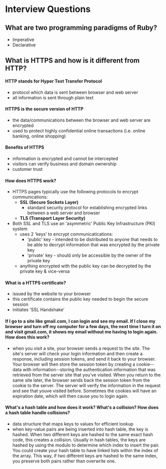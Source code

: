 # Interview Questions

## What are two programming paradigms of Ruby?
* Imperative
* Declarative

## What is HTTPS and how is it different from HTTP?
#### HTTP stands for Hyper Text Transfer Protocol
  * protocol which data is sent between browser and web server
  * all information is sent through plain text
#### HTTPS is the secure version of HTTP
  * the data/communications between the browser and web server are encrypted
  * used to protect highly confidential online transactions (i.e. online banking, online shopping)
#### Benefits of HTTPS
  * information is encrypted and cannot be intercepted
  * visitors can verify business and domain ownership
  * customer trust
#### How does HTTPS work?
  * HTTPS pages typically use the following protocols to encrypt communications:
    * **SSL (Secure Sockets Layer)**
      * standard security protocol for establishing encrypted links between a web server and browser
    * **TLS (Transport Layer Security)**
  * Both SSL and TLS use an 'asymmetric' Public Key Infrastructure (PKI) system
    * uses 2 'keys' to encrypt communicatications:
      * 'public' key - intended to be distributed to anyone that needs to be able to decrypt information that was encrypted by the private key
      * 'private' key - should only be accessible by the owner of the private key
    * anything encrypted with the public key can be decrypted by the private key & vice-versa

#### What is a HTTPS certificate?
  * issued by the website to your browser
  * this certificate contains the public key needed to begin the secure session
  * initiates 'SSL Handshake'

#### If I go to a site like gmail.com, I can login and see my email. If I close my browser and turn off my computer for a few days, the next time I turn it on and visit gmail.com, it shows my email without me having to login again. How does this work?
* when you visit a site, your browser sends a request to the site. The site's server will check your login information and then create a response, including session tokens, and send it back to your browser. Your browser will then store the session token by creating a cookie--data with information--storing the authentication information that was retrieved from the server site that you've visited. When you return to the same site later, the browser sends back the session token from the cookie to the server. The server will verify the information in the request and see that youve visited before. Sometimes the cookies will have an expiration date, which will then cause you to login again.

#### What's a hash table and how does it work? What's a collision? How does a hash table handle collisions?
* data structure that maps keys to values for efficient lookup
* when key-value pairs are being inserted into hash table, the key is hashed. When two different keys are hashed to the same exact hash code, this creates a collision. Usually in hash tables, the keys are hashed by using the modulo to determine which index to insert the pair. You could create your hash table to have linked lists within the index of the array. This way, if two different keys are hashed to the same index, you preserve both pairs rather than overwrite one.